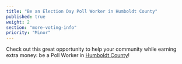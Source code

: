 ```yaml
---
title: "Be an Election Day Poll Worker in Humboldt County"
published: true
weight: 2
section: "more-voting-info"
priority: "Minor"
---
```


Check out this great opportunity to help your community while earning extra money: be a Poll Worker in [Humboldt County](https://humboldtgov.org/1303/Poll-Workers-Needed)!  
